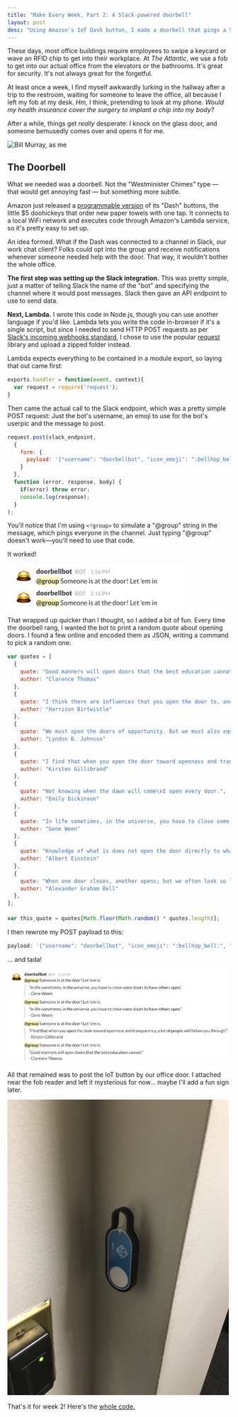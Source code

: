 ```yaml
---
title: "Make Every Week, Part 2: A Slack-powered doorbell"
layout: post
desc: "Using Amazon's IoT Dash button, I made a doorbell that pings a Slack channel."
---
```

These days, most office buildings require employees to swipe a keycard or wave an RFID chip to get into their workplace. At _The Atlantic_, we use a fob to get into our actual office from the elevators or the bathrooms. It's great for security. It's not always great for the forgetful. 

At least once a week, I find myself awkwardly lurking in the hallway after a trip to the restroom, waiting for someone to leave the office, all because I left my fob at my desk. *_Hm,_* I think, pretending to look at my phone. _Would my health insurance cover the surgery to implant a chip into my body?_  

After a while, things get _really_ desperate: I knock on the glass door, and someone bemusedly comes over and opens it for me.

![Bill Murray, as me](https://media.giphy.com/media/3KBdUGGkVgRxu/giphy.gif)

## The Doorbell

What we needed was a doorbell. Not the "Westminister Chimes" type — that would get annoying fast — but something more subtle.

Amazon just released a [programmable version](https://aws.amazon.com/iot/button/) of its "Dash" buttons, the little $5 doohickeys that order new paper towels with one tap. It connects to a local WiFi network and executes code through Amazon's Lambda service, so it's pretty easy to set up.

An idea formed. What if the Dash was connected to a channel in Slack, our work chat client? Folks could opt into the group and receive notifications whenever someone needed help with the door. That way, it wouldn't bother the whole office.

**The first step was setting up the Slack integration.** This was pretty simple, just a matter of telling Slack the name of the "bot" and specifying the channel where it would post messages. Slack then gave an API endpoint to use to send data.

**Next, Lambda.** I wrote this code in Node.js, though you can use another language if you'd like. Lambda lets you write the code in-browser if it's a single script, but since I needed to send HTTP POST requests as per [Slack's incoming webhooks standard](https://api.slack.com/incoming-webhooks), I chose to use the popular [request](https://github.com/request/request) library and upload a zipped folder instead.

Lambda expects everything to be contained in a module export, so laying that out came first:

```javascript
exports.handler = function(event, context){
  var request = require('request');
}
```

Then came the actual call to the Slack endpoint, which was a pretty simple POST request: Just the bot's username, an emoji to use for the bot's userpic and the message to post.

```javascript
request.post(slack_endpoint, 
  {
    form: {
      payload: '{"username": "doorbellbot", "icon_emoji": ":bellhop_bell:", "text": "<!group> Someone is at the door! Let \'em in"}'
    }
  },
  function (error, response, body) {
    if(error) throw error;
    console.log(response);
  }
);
```

You'll notice that I'm using `<!group>` to simulate a "@group" string in the message, which pings everyone in the channel. Just typing "@group" doesn't work—you'll need to use that code.

It worked!

![Slack's doorbell reply](/assets/doorbell1.png)

That wrapped up quicker than I thought, so I added a bit of fun. Every time the doorbell rang, I wanted the bot to print a random quote about opening doors. I found a few online and encoded them as JSON, writing a command to pick a random one:

```javascript
var quotes = [
  { 
    quote: "Good manners will open doors that the best education cannot.",
    author: "Clarence Thomas"
  },
  { 
    quote: "I think there are influences that you open the door to, and influences that come under the door.",
    author: "Harrison Birtwistle"
  },
  { 
    quote: "We must open the doors of opportunity. But we must also equip our people to walk through those doors.",
    author: "Lyndon B. Johnson"
  },
  { 
    quote: "I find that when you open the door toward openness and transparency, a lot of people will follow you through.",
    author: "Kirsten Gillibrand"
  },
  { 
    quote: "Not knowing when the dawn will come\nI open every door.",
    author: "Emily Dickinson"
  },
  { 
    quote: "In life sometimes, in the universe, you have to close some doors to have others open.",
    author: "Gene Ween"
  },
  { 
    quote: "Knowledge of what is does not open the door directly to what should be.",
    author: "Albert Einstein"
  },
  { 
    quote: "When one door closes, another opens; but we often look so long and so regretfully upon the closed door that we do not see the one which has opened for us.",
    author: "Alexander Graham Bell"
  },
];

var this_quote = quotes[Math.floor(Math.random() * quotes.length)];

```

I then rewrote my POST payload to this: 

```javascript
payload: '{"username": "doorbellbot", "icon_emoji": ":bellhop_bell:", "text": "<!group> Someone is at the door! Let \'em in.\n>\\"' + this_quote.quote + '\\" \n>- ' + this_quote.author + '"}'
```

... and tada!

![Slack's doorbell reply](/assets/doorbell2.png)

All that remained was to post the IoT button by our office door. I attached near the fob reader and left it mysterious for now... maybe I'll add a fun sign later.

![The posted doorbell](/assets/doorbell3.JPG)

That's it for week 2! Here's the [whole code.](https://gist.github.com/arm5077/1b9b32b0cca815dfce4d8bcef1d78472)